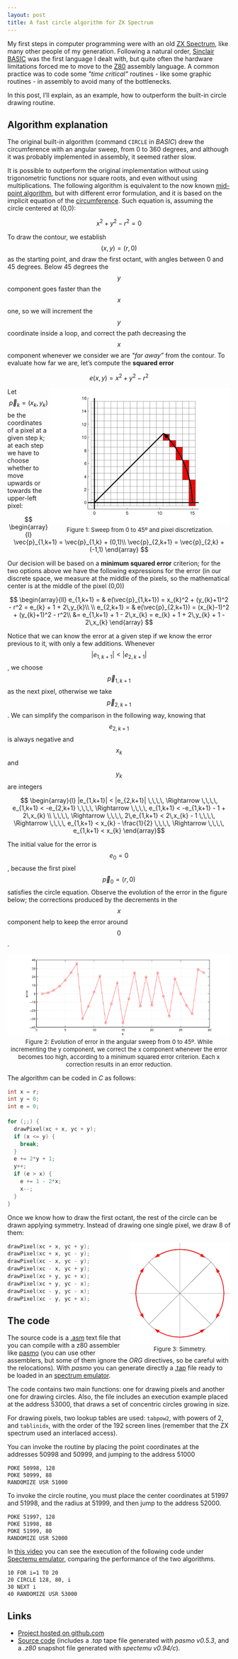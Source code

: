 ```yaml
---
layout: post
title: A fast circle algorithm for ZX Spectrum
---
```


My first steps in computer programming were with an old [ZX Spectrum](https://en.wikipedia.org/wiki/ZX_Spectrum), like many other people of my generation. Following a natural order, [Sinclair BASIC](https://en.wikipedia.org/wiki/Sinclair_BASIC) was the first language I dealt with, but quite often the hardware limitations forced me to move to the [Z80](https://en.wikipedia.org/wiki/Zilog_Z80) assembly language. A common practice was to code some *"time critical"* routines - like some graphic routines - in assembly to avoid many of the bottlenecks.

In this post, I’ll explain, as an example, how to outperform the built-in circle drawing routine.

## Algorithm explanation

The original built-in algorithm (command `CIRCLE` in _BASIC_) drew the circumference with an angular sweep, from 0 to 360 degrees, and although it was probably implemented in assembly, it seemed rather slow.

It is possible to outperform the original implementation without using trigonometric functions nor square roots, and even without using multiplications. The following algorithm is equivalent to the now known [mid-point algorithm](https://en.wikipedia.org/wiki/Midpoint_circle_algorithm), but with different error formulation, and it is based on the implicit equation of the [circumference](https://en.wikipedia.org/wiki/Circumference). Such equation is, assuming the circle centered at (0,0):

$$  x^2 + y^2 - r^2 = 0 $$

To draw the contour, we establish $$(x,y) = (r,0)$$ as the starting point, and draw the first octant, with angles between 0 and 45 degrees. Below 45 degrees the $$y$$ component goes faster than the $$x$$ one, so we will increment the $$y$$ coordinate inside a loop, and correct the path decreasing the $$x$$ component whenever we consider we are *"far away”* from the contour. To evaluate how far we are, let’s compute the **squared error**

$$  e(x,y) = x^2 + y^2 - r^2$$

<div style='float: right'>
  <center><img src="/images/circle_1.png"></center>
  <center><font size="2">Figure 1: Sweep from 0 to 45º and pixel discretization.</font></center>
</div>

Let $$\vec{p}_{k} = (x_{k},y_{k})$$ be the coordinates of a pixel at a given step k; at each step we have to choose whether to move upwards or towards the upper-left pixel:

$$  \begin{array}{l}  \vec{p}_{1,k+1} = \vec{p}_{1,k} + (0,1)\\  \vec{p}_{2,k+1} = \vec{p}_{2,k} + (-1,1)  \end{array} $$

Our decision will be based on a **minimum squared error** criterion; for the two options above we have the following expressions for the error (in our discrete space, we measure at the middle of the pixels, so the mathematical center is at the middle of the pixel (0,0))

$$  \begin{array}{ll}  e_{1,k+1} = & e(\vec{p}_{1,k+1}) = x_{k}^2 + (y_{k}+1)^2 - r^2 = e_{k} + 1 + 2\,y_{k}\\  \\  e_{2,k+1} = & e(\vec{p}_{2,k+1}) = (x_{k}-1)^2 + (y_{k}+1)^2 - r^2\\  &= e_{1,k+1} + 1 - 2\,x_{k} = e_{k} + 1 + 2\,y_{k} + 1 - 2\,x_{k}  \end{array} $$

Notice that we can know the error at a given step if we know the error previous to it, with only a few additions. Whenever 
$$|e_{1,k+1}| < |e_{2,k+1}|$$
, we choose $$\vec{p}_{1,k+1}$$ as the next pixel, otherwise we take $$\vec{p}_{2,k+1}$$. We can simplify the comparison in the following way, knowing that $$e_{2,k+1}$$ is always negative and $$x_{k}$$ and $$y_{k}$$ are integers

$$  \begin{array}{l}  |e_{1,k+1}| < |e_{2,k+1}| \,\,\,\, \Rightarrow \,\,\,\, e_{1,k+1} < -e_{2,k+1} \,\,\,\, \Rightarrow \,\,\,\, e_{1,k+1} < -e_{1,k+1} - 1 + 2\,x_{k} \\  \,\,\,\, \Rightarrow \,\,\,\, 2\,e_{1,k+1} < 2\,x_{k} - 1 \,\,\,\, \Rightarrow \,\,\,\, e_{1,k+1} < x_{k} - \frac{1}{2} \,\,\,\, \Rightarrow \,\,\,\, e_{1,k+1} < x_{k}  \end{array}$$

The initial value for the error is $$e_{0} = 0$$, because the first pixel $$\vec{p}_{0} = (r,0)$$ satisfies the circle equation. Observe the evolution of the error in the figure below; the corrections produced by the decrements in the $$x$$ component help to keep the error around $$0$$.

<div>
  <center><img src="/images/circle_error.png"></center>
  <center><font size="2">Figure 2: Evolution of error in the angular sweep from 0 to 45º. While incrementing the y component, we correct the x component whenever the error becomes too high, according to a minimum squared error criterion. Each x correction results in an error reduction.</font></center>
</div>

The algorithm can be coded in _C_ as follows:

```C
int x = r;
int y = 0;
int e = 0;

for (;;) {
  drawPixel(xc + x, yc + y);
  if (x <= y) {
    break;
  }
  e += 2*y + 1;
  y++;
  if (e > x) {
    e += 1 - 2*x;
    x--;
  }
}
```

Once we know how to draw the first octant, the rest of the circle can be drawn applying symmetry.
Instead of drawing one single pixel, we draw 8 of them:


<div style='float: right;margin-left: 20px'>
  <center><img src="/images/circle_2.png"></center>
  <center><font size="2">Figure 3: Simmetry.</font></center>
</div>

```C++
drawPixel(xc + x, yc + y);
drawPixel(xc + x, yc - y);
drawPixel(xc - x, yc - y);
drawPixel(xc - x, yc + y);
drawPixel(xc + y, yc + x);
drawPixel(xc + y, yc - x);
drawPixel(xc - y, yc - x);
drawPixel(xc - y, yc + x);
```

## The code

The source code is a [.asm](https://github.com/ibancg/zxcircle/blob/master/zxcircle.asm) text file that you can compile with a z80 assembler like [pasmo](http://pasmo.speccy.org/) (you can use other assemblers, but some of them ignore the _ORG_ directives, so be careful with the relocations). With _pasmo_ you can generate directly a [.tap](http://www.worldofspectrum.org/formats.html) file ready to be loaded in an [spectrum emulator](https://www.worldofspectrum.org/emulators.html).

The code contains two main functions: one for drawing pixels and another one for drawing circles. Also, the file includes an execution example placed at the address 53000, that draws a set of concentric circles growing in size.

For drawing pixels, two lookup tables are used: `tabpow2`, with powers of 2, and `tablinidx`, with the order of the 192 screen lines (remember that the ZX spectrum used an interlaced access).

You can invoke the routine by placing the point coordinates at the addresses 50998 and 50999, and jumping to the address 51000

```BASIC
POKE 50998, 128
POKE 50999, 88
RANDOMIZE USR 51000
```

To invoke the circle routine, you must place the center coordinates at 51997 and 51998, and the radius at 51999, and then jump to the address 52000.

```BASIC
POKE 51997, 128
POKE 51998, 88
POKE 51999, 80
RANDOMIZE USR 52000
```

In [this video](https://www.youtube.com/watch?v=sdccAInujFU) you can see the execution of the following code under [Spectemu emulator](http://spectemu.sourceforge.net/), comparing the performance of the two algorithms.

```BASIC
10 FOR i=1 TO 20
20 CIRCLE 128, 80, i
30 NEXT i
40 RANDOMIZE USR 53000
```

## Links

* [Project hosted on github.com](https://github.com/ibancg/zxcircle)
* [Source code](https://github.com/ibancg/zxcircle/archive/master.zip) (includes a _.tap_ tape file generated with _pasmo v0.5.3_, and a _.z80_ snapshot file generated with _spectemu v0.94/c_).

